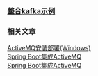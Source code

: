 ### [整合kafka示例](https://github.com/timebusker/spring-boot/tree/master/spring-boot-18-MQ/spring-boot-18-MQ-kafka/)

### 相关文章
[ ActiveMQ安装部署(Windows)](http://blog.csdn.net/clj198606061111/article/details/38145597)  
[Spring Boot集成ActiveMQ](http://412887952-qq-com.iteye.com/blog/2319751)  
[Spring Boot集成ActiveMQ](http://412887952-qq-com.iteye.com/blog/2338176)  

